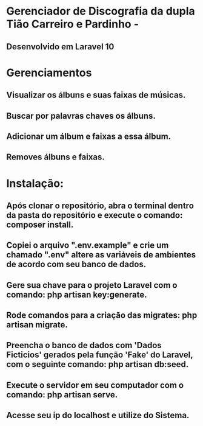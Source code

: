 # Gerenciador de Discografia da dupla Tião Carreiro e Pardinho -

## Desenvolvido em Laravel 10

# Gerenciamentos

## Visualizar os álbuns e suas faixas de músicas.
## Buscar por palavras chaves os álbuns.
## Adicionar um álbum e faixas a essa álbum.
## Removes álbuns e faixas.

# Instalação:

## Após clonar o repositório, abra o terminal dentro da pasta do repositório e execute o comando: composer install.
## Copiei o arquivo ".env.example" e crie um chamado ".env" altere as variáveis de ambientes de acordo com seu banco de dados.
## Gere sua chave para o projeto Laravel com o comando: php artisan key:generate.
## Rode comandos para a criação das migrates: php artisan migrate.
## Preencha o banco de dados com 'Dados Ficticios' gerados pela função 'Fake' do Laravel, com o seguinte comando: php artisan db:seed.
## Execute o servidor em seu computador com o comando: php artisan serve.
## Acesse seu ip do localhost e utilize do Sistema.
